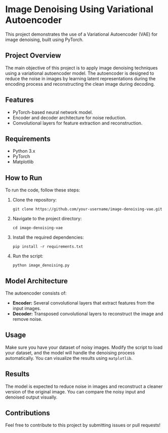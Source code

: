 <!DOCTYPE html>
<html lang="en">
<head>
    <meta charset="UTF-8">
    <meta name="viewport" content="width=device-width, initial-scale=1.0">
    
</head>
<body>
    <h1>Image Denoising Using Variational Autoencoder</h1>
    <p>This project demonstrates the use of a Variational Autoencoder (VAE) for image denoising, built using PyTorch.</p>

  <h2>Project Overview</h2>
    <p>The main objective of this project is to apply image denoising techniques using a variational autoencoder model. The autoencoder is designed to reduce the noise in images by learning latent representations during the encoding process and reconstructing the clean image during decoding.</p>

  <h2>Features</h2>
    <ul>
        <li>PyTorch-based neural network model.</li>
        <li>Encoder and decoder architecture for noise reduction.</li>
        <li>Convolutional layers for feature extraction and reconstruction.</li>
    </ul>

  <h2>Requirements</h2>
    <ul>
        <li>Python 3.x</li>
        <li>PyTorch</li>
        <li>Matplotlib</li>
    </ul>

  <h2>How to Run</h2>
    <p>To run the code, follow these steps:</p>
    <ol>
        <li>Clone the repository:</li>
        <pre><code>git clone https://github.com/your-username/image-denoising-vae.git</code></pre>
        <li>Navigate to the project directory:</li>
        <pre><code>cd image-denoising-vae</code></pre>
        <li>Install the required dependencies:</li>
        <pre><code>pip install -r requirements.txt</code></pre>
        <li>Run the script:</li>
        <pre><code>python image_denoising.py</code></pre>
    </ol>

  <h2>Model Architecture</h2>
    <p>The autoencoder consists of:</p>
    <ul>
        <li><strong>Encoder:</strong> Several convolutional layers that extract features from the input images.</li>
        <li><strong>Decoder:</strong> Transposed convolutional layers to reconstruct the image and remove noise.</li>
    </ul>

  <h2>Usage</h2>
    <p>Make sure you have your dataset of noisy images. Modify the script to load your dataset, and the model will handle the denoising process automatically. You can visualize the results using <code>matplotlib</code>.</p>

  <h2>Results</h2>
    <p>The model is expected to reduce noise in images and reconstruct a cleaner version of the original image. You can compare the noisy input and denoised output visually.</p>

  <h2>Contributions</h2>
    <p>Feel free to contribute to this project by submitting issues or pull requests!</p>

  
</body>
</html>
